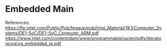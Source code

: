 # Embedded Main

References:
https://ftp.intel.com/Public/Pub/fpgaup/pub/Intel_Material/18.1/Computer_Systems/DE1-SoC/DE1-SoC_Computer_ARM.pdf
https://www.intel.com/content/dam/www/programmable/us/en/pdfs/literature/ug/ug_embedded_ip.pdf

